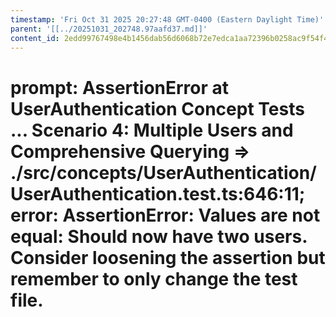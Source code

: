 ```yaml
---
timestamp: 'Fri Oct 31 2025 20:27:48 GMT-0400 (Eastern Daylight Time)'
parent: '[[../20251031_202748.97aafd37.md]]'
content_id: 2edd99767498e4b1456dab56d6068b72e7edca1aa72396b0258ac9f54f488752
---
```


# prompt: AssertionError at UserAuthentication Concept Tests ... Scenario 4: Multiple Users and Comprehensive Querying => ./src/concepts/UserAuthentication/UserAuthentication.test.ts:646:11; error: AssertionError: Values are not equal: Should now have two users. Consider loosening the assertion but remember to only change the test file.
